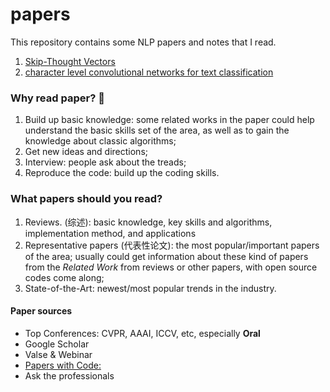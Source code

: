 # papers 

This repository contains some NLP papers and notes that I read.


1. [Skip-Thought Vectors](https://github.com/ffflora/papers/tree/master/Skip-Thought%20Vectors)  
2. [character level convolutional networks for text classification](https://github.com/ffflora/papers/tree/master/character-level-convolutional-networks-for-text-classification)

### Why read paper? :page_with_curl: 

1. Build up basic knowledge: some related works in the paper could help understand the basic skills set of the area, as well as to gain the knowledge about classic algorithms;
2. Get new ideas and directions;
3. Interview: people ask about the treads;
4. Reproduce the code: build up the coding skills.

### What papers should you read?

1. Reviews. (综述): basic knowledge, key skills and algorithms, implementation method, and applications
2. Representative papers (代表性论文): the most popular/important papers of the area; usually could get information about these kind of papers from the *Related Work* from reviews or other papers, with open source codes come along; 
3. State-of-the-Art: newest/most popular trends in the industry.

#### Paper sources

- Top Conferences: CVPR, AAAI, ICCV, etc, especially **Oral**
- Google Scholar
- Valse & Webinar 
- [Papers with Code: ](https://paperswithcode.com)
- Ask the professionals 
